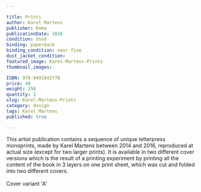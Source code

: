 ```yaml
---

title: Prints
author: Karel Martens
publisher: Roma
publicationDate: 2016
condition: Used
binding: paperback
binding_condition: near fine
dust_jacket_condition:
featured_image: Karel-Martens-Prints
thumbnail_images:

ISBN: 978-9491843778
price: 40
weight: 250
quantity: 1
slug: Karel-Martens-Prints
category: design
tags: Karel Martens
published: true

---
```



This artist publication contains a sequence of unique letterpress monoprints, made by Karel Martens between 2014 and 2016, reproduced at actual size (except for two larger prints). It is available in two different cover versions which is the result of a printing experiment by printing all the content of the book in 3 layers on one print sheet, which was cut and folded into two different covers. 
<br>
<br>
Cover variant 'A'